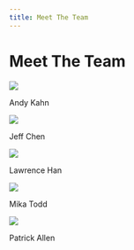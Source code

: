 ```yaml
---
title: Meet The Team
---
```


# Meet The Team

<img class="portraits" src="../build/img/andy.jpeg"/>
<p>Andy Kahn</p>

<img class="portraits" src="../build/img/jeff.png"/>
<p>Jeff Chen</p>

<img class="portraits" src="../build/img/larry.jpeg"/>
<p>Lawrence Han</p>

<img class="portraits" src="../build/img/mika.jpeg"/>
<p>Mika Todd</p>

<img class="portraits" src="../build/img/patrick.png"/>
<p>Patrick Allen</p>  

